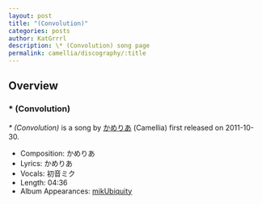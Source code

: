 ```yaml
---
layout: post
title: "(Convolution)"
categories: posts
author: KatGrrrl
description: \* (Convolution) song page
permalink: camellia/discography/:title
---
```


## Overview

### \* (Convolution)

*\* (Convolution)* is a song by [かめりあ](/camellia) (Camellia) first released on 2011-10-30.

* Composition: かめりあ
* Lyrics: かめりあ
* Vocals: 初音ミク
* Length: 04:36
* Album Appearances: [mikUbiquity](<{% link postsInclude/_posts/camellia/albums/mikUbiquity/2023-12-06-mikUbiquity.md %}>)

